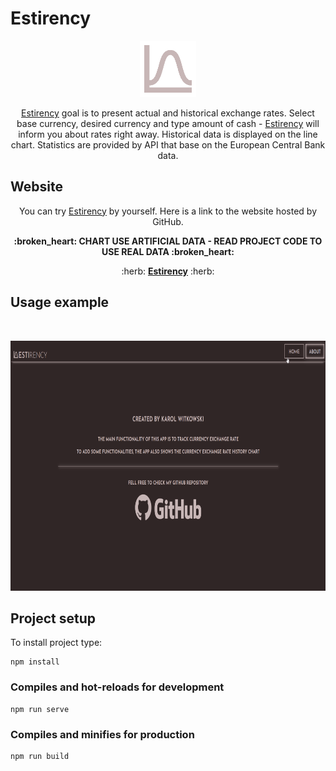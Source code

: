 # Estirency

<p align="center"><code><a href="https://karol-witkowski.github.io/Estirency/#/home"><img height="90" title="Estirency logo" src="public\logo.png" alt="Estirency logo"></a></code></p>

<p align="center"><a href="https://karol-witkowski.github.io/Estirency/#/home">Estirency</a> goal is to present actual and historical exchange rates. Select base currency, desired currency and type amount of cash - <a href="https://karol-witkowski.github.io/Estirency/#/home">Estirency</a> will inform you about rates right away. Historical data is displayed on the line chart. Statistics are provided by API that base on the European Central Bank data.</p>

## Website

<p align="center">You can try <a href="https://karol-witkowski.github.io/Estirency/#/home">Estirency</a> by yourself. Here is a link to the website hosted by GitHub.</p>

<p align="center"><b>:broken_heart: CHART USE ARTIFICIAL DATA - READ PROJECT CODE TO USE REAL DATA :broken_heart:</b></p>
<p align="center" font-size="20px">:herb: <a href="https://karol-witkowski.github.io/Estirency/#/home"><b>Estirency</b></a> :herb:</p>

## Usage example
<br/>
<p align="center"><code><a href="https://karol-witkowski.github.io/Estirency/#/home"><img height="400" src="src\assets\usageexample.gif" alt="usage example"></a></code></p>

## Project setup
To install project type:
```
npm install
```

### Compiles and hot-reloads for development
```
npm run serve
```

### Compiles and minifies for production
```
npm run build
```
